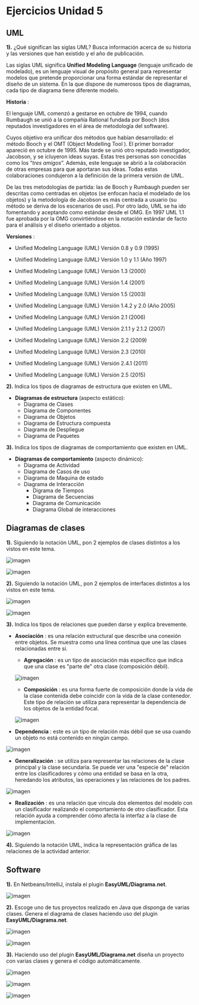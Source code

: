 # Ejercicios Unidad 5

## UML

**1).** ¿Qué significan las siglas UML? Busca información acerca de su  historia y las versiones que han existido y el año de publicación.

Las siglas UML significa **Unified Modeling Language** (lenguaje unificado de modelado), es un lenguaje visual de propósito general para representar modelos que pretende proporcionar una forma estándar de representar el diseño de un sistema. En la que dispone de numerosos tipos de diagramas, cada tipo de diagrama tiene diferente modelo.

**Historia** :

El lenguaje UML comenzó a gestarse en octubre de 1994, cuando Rumbaugh se  unió a la compañía Rational fundada por Booch (dos reputados investigadores en el área de metodología del software).

Cuyos objetivo era unificar dos métodos que habían desarrollado: el método Booch y el OMT (Object Modelling Tool ). El primer borrador apareció en octubre de 1995. Más tarde se unió otro reputado investigador, Jacobson, y se icluyeron ideas suyas. Estas tres personas son conocidas como los “*tres amigos*”. Además, este lenguaje se abrió a la colaboración de otras empresas para que aportaran sus ideas. Todas estas colaboraciones condujeron a la definición de la primera versión de UML.

De las tres metodologías de partida: las de Booch y Rumbaugh pueden ser descritas como centradas en objetos (se enfocan hacia el modelado de los objetos) y la metodología de Jacobson es más centrada a usuario (su método se deriva de los escenarios de uso).
Por otro lado, UML se ha ido fomentando y aceptando como estándar desde el OMG. En 1997 UML 1.1 fue aprobada por la OMG convirtiéndose en la notación estándar de facto para el análisis y el diseño orientado a objetos.

**Versiones** :

- Unified Modeling Language (UML) Versión 0.8 y 0.9 (1995)
- Unified Modeling Language (UML) Versión 1.0 y 1.1 (Año 1997)
- Unified Modeling Language (UML) Versión 1.3 (2000)
- Unified Modeling Language (UML) Versión 1.4 (2001)
- Unified Modeling Language (UML) Versión 1.5 (2003)

- Unified Modeling Language (UML) Versión 1.4.2 y 2.0 (Año 2005)
- Unified Modeling Language (UML) Versión 2.1 (2006)
- Unified Modeling Language (UML) Versión 2.1.1 y 2.1.2 (2007)
- Unified Modeling Language (UML) Versión 2.2 (2009)
- Unified Modeling Language (UML) Versión 2.3 (2010)
- Unified Modeling Language (UML) Versión 2.4.1 (2011)
- Unified Modeling Language (UML) Versión 2.5 (2015)

**2).** Indica los tipos de diagramas de estructura que existen en UML.

- **Diagramas de estructura** (aspecto estático):
  - Diagrama de Clases
  - Diagrama de Componentes
  - Diagrama de Objetos
  - Diagrama de Estructura compuesta
  - Diagrama de Despliegue
  - Diagrama de Paquetes

**3).** Indica los tipos de diagramas de comportamiento que existen en UML.

- **Diagramas de comportamiento** (aspecto dinámico):
  - Diagrama de Actividad
  - Diagrama de Casos de uso
  - Diagrama de Maquina de estado
  - Diagrama de Interacción
     - Digrama de Tiempos
     - Diagrama de Secuencias
     - Diagrama de Comunicación
     - Diagrama Global de interacciones


## Diagramas de clases

**1).** Siguiendo la notación UML, pon 2 ejemplos de clases distintos a los vistos en este tema.

![imagen](https://user-images.githubusercontent.com/113978794/212862936-6baddb1b-b2f9-4202-af07-f6d76b342f25.png)

![imagen](https://user-images.githubusercontent.com/113978794/212862986-986b6109-eb59-49ed-adbb-8a00342df41c.png)


**2).** Siguiendo la notación UML, pon 2 ejemplos de interfaces distintos a los vistos en este tema.

![imagen](https://user-images.githubusercontent.com/113978794/212863061-6b8ec5f3-ce28-4f6a-b112-dd3f16a9e710.png)

![imagen](https://user-images.githubusercontent.com/113978794/212863115-9a33e41b-e53b-421b-b5f7-1e80ad73615b.png)


**3).** Indica los tipos de relaciones que pueden darse y explica brevemente.

- **Asociación** : es una relación estructural que describe una conexión entre objetos. Se muestra como una línea continua que une las clases relacionadas entre sí.
  - **Agregación** : es un tipo de asociación más específico que indica que una clase es "parte de" otra clase (composición débil). 
 
  ![imagen](https://user-images.githubusercontent.com/113978794/212854263-8aede102-752a-43c9-95fc-bd012b21a8fa.png)

  - **Composición** : es una forma fuerte de composición donde la vida de la clase contenida debe coincidir con la vida de la clase contenedor. Este tipo de relación se utiliza para representar la dependencia de los objetos de la entidad focal.
  
  ![imagen](https://user-images.githubusercontent.com/113978794/212854394-2682679a-964f-4629-8636-e3d1c0107c40.png)

- **Dependencia** : este es un tipo de relación más débil que se usa cuando un objeto no está contenido en ningún campo.

![imagen](https://user-images.githubusercontent.com/113978794/212854488-49befd73-2a46-466a-afae-f409e6705252.png)

- **Generalización** : se utiliza para representar las relaciones de la clase principal y la clase secundaria. Se puede ver una "especie de" relación entre los clasificadores y cómo una entidad se basa en la otra, heredando los  atributos, las operaciones y las relaciones de los padres.

![imagen](https://user-images.githubusercontent.com/113978794/212854570-b8c09f6f-cbb8-4243-a6ce-f527829a1a6a.png)

- **Realización** : es una relación que vincula dos elementos del modelo con un clasificador realizando el comportamiento de otro clasificador. Esta relación ayuda a comprender cómo afecta la interfaz a la clase de implementación. 

![imagen](https://user-images.githubusercontent.com/113978794/212854672-dc4c0bc7-8a7a-4a6a-8f17-3a71d53b5820.png)


**4).** Siguiendo la notación UML, indica la representación gráfica de las relaciones de la actividad anterior.


## Software

**1).** En Netbeans/IntelliJ, instala el plugin **EasyUML/Diagrama.net**.

![imagen](https://user-images.githubusercontent.com/113978794/212883025-39acac03-45ad-47f4-8e7a-012900825a75.png)


**2).** Escoge uno de tus proyectos realizado en Java que disponga de varias clases. Genera el diagrama de clases haciendo uso del plugin **EasyUML/Diagrama.net**.

![imagen](https://user-images.githubusercontent.com/113978794/212883077-12230680-9dcd-43f8-95b7-154e5ba1a133.png)

![imagen](https://user-images.githubusercontent.com/113978794/212883120-12931f77-d3d9-4500-9bc6-50f9b07bbe88.png)


**3).** Haciendo uso del plugin **EasyUML/Diagrama.net** diseña un proyecto con varias clases y genera el código automáticamente.

![imagen](https://user-images.githubusercontent.com/113978794/212883189-4805c79d-8d98-4af0-9e71-f99d664961bc.png)

![imagen](https://user-images.githubusercontent.com/113978794/212883229-6137f4a5-400d-423e-b527-b82ab5c818ef.png)

![imagen](https://user-images.githubusercontent.com/113978794/212883268-03b96752-087e-46c7-9f81-ed834477b7d3.png)

